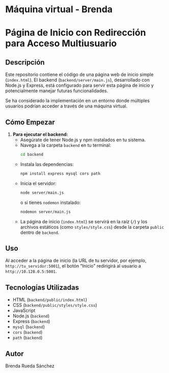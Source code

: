 # Máquina virtual - Brenda
# Página de Inicio con Redirección para Acceso Multiusuario 

## Descripción
Este repositorio contiene el código de una página web de inicio simple (`index.html`). El backend (`backend/server/main.js`), desarrollado con Node.js y Express, está configurado para servir esta página de inicio y potencialmente manejar futuras funcionalidades.

Se ha considerado la implementación en un entorno donde múltiples usuarios podrían acceder a través de una máquina virtual.

## Cómo Empezar
1.  **Para ejecutar el backend:**
    * Asegúrate de tener Node.js y npm instalados en tu sistema.
    * Navega a la carpeta `backend` en tu terminal:
      ```bash
      cd backend
      ```
    * Instala las dependencias:
      ```bash
      npm install express mysql cors path
      ```
    * Inicia el servidor:
      ```bash
      node server/main.js
      ```
      o si tienes `nodemon` instalado:
      ```bash
      nodemon server/main.js
      ```
    * La página de inicio (`index.html`) se servirá en la raíz (`/`) y los archivos estáticos (como `styles/style.css`) desde la carpeta `public` dentro de `backend`.

## Uso
Al acceder a la página de inicio (la URL de tu servidor, por ejemplo, `http://tu_servidor:5001`), el botón "Inicio" redirigirá al usuario a `http://10.128.0.5:5001`.

## Tecnologías Utilizadas
* HTML (`backend/public/index.html`)
* CSS (`backend/public/styles/style.css`)
* JavaScript 
* Node.js (`backend`)
* Express (`backend`)
* `mysql` (`backend`)
* `cors` (`backend`)
* `path` (`backend`)

## Autor
Brenda Rueda Sánchez
